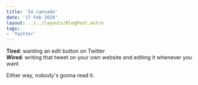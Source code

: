 ```yaml
---
title: 'Só cansado'
date: '17 Feb 2020'
layout: ../../layouts/BlogPost.astro
tags:
- 'Twitter'
---
```


**Tired**: wanting an edit button on Twitter      
**Wired**: writing that tweet on your own website and editing it whenever you want

Either way, nobody's gonna read it. 